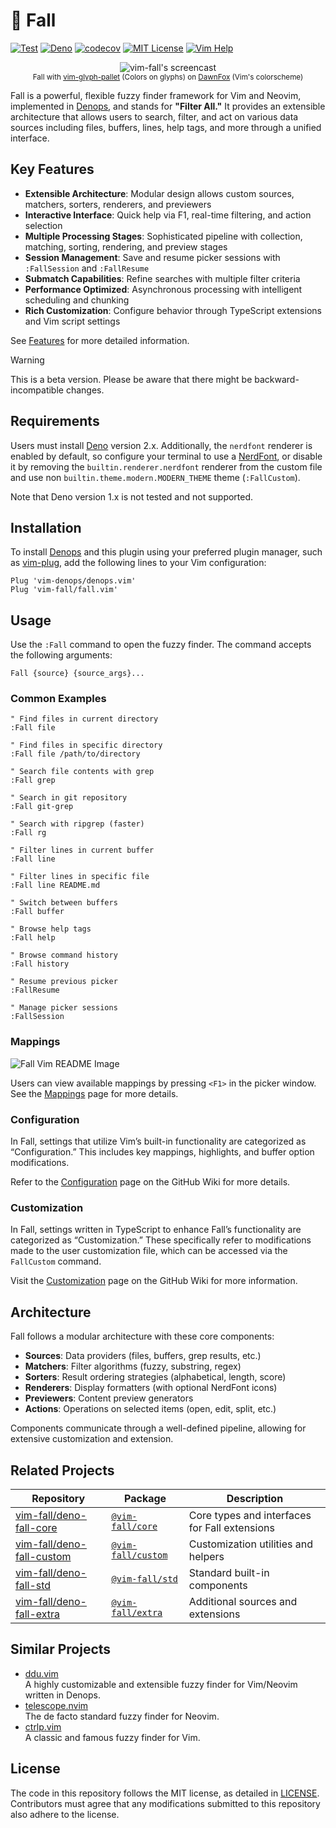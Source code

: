 # 🍂 Fall

[![Test](https://github.com/vim-fall/fall.vim/actions/workflows/test.yml/badge.svg)](https://github.com/vim-fall/fall.vim/actions/workflows/test.yml)
[![Deno](https://img.shields.io/badge/Deno%202.x-333?logo=deno&logoColor=fff)](#)
[![codecov](https://codecov.io/gh/vim-fall/fall.vim/graph/badge.svg?token=k2ZTes7Kln)](https://codecov.io/gh/vim-fall/fall.vim)
[![MIT License](https://img.shields.io/badge/license-MIT-blue.svg)](LICENSE)
[![Vim Help](https://img.shields.io/badge/vim-%3Ah%20fall-orange.svg)](doc/fall.txt)

<div align="center">

![vim-fall's screencast](https://github.com/user-attachments/assets/c4f3d336-073c-44e2-ba36-2f7e282b78b7)<br>
<sup>Fall with
[vim-glyph-pallet](https://github.com/lambdalisue/vim-glyph-palette) (Colors on
glyphs) on [DawnFox](https://github.com/EdenEast/nightfox.nvim) (Vim's
colorscheme)</sup>

</div>

Fall is a powerful, flexible fuzzy finder framework for Vim and Neovim,
implemented in [Denops], and stands for **"Filter All."** It provides an
extensible architecture that allows users to search, filter, and act on various
data sources including files, buffers, lines, help tags, and more through a
unified interface.

## Key Features

- **Extensible Architecture**: Modular design allows custom sources, matchers,
  sorters, renderers, and previewers
- **Interactive Interface**: Quick help via F1, real-time filtering, and action
  selection
- **Multiple Processing Stages**: Sophisticated pipeline with collection,
  matching, sorting, rendering, and preview stages
- **Session Management**: Save and resume picker sessions with `:FallSession`
  and `:FallResume`
- **Submatch Capabilities**: Refine searches with multiple filter criteria
- **Performance Optimized**: Asynchronous processing with intelligent scheduling
  and chunking
- **Rich Customization**: Configure behavior through TypeScript extensions and
  Vim script settings

See [Features](https://github.com/vim-fall/fall.vim/wiki/Features) for more
detailed information.

> [!WARNING]
>
> This is a beta version. Please be aware that there might be
> backward-incompatible changes.

[Denops]: https://github.com/vim-denops/denops.vim

## Requirements

Users must install [Deno] version 2.x. Additionally, the `nerdfont` renderer is
enabled by default, so configure your terminal to use a [NerdFont], or disable
it by removing the `builtin.renderer.nerdfont` renderer from the custom file and
use non `builtin.theme.modern.MODERN_THEME` theme (`:FallCustom`).

[Deno]: https://deno.land
[NerdFont]: https://www.nerdfonts.com

Note that Deno version 1.x is not tested and not supported.

## Installation

To install [Denops] and this plugin using your preferred plugin manager, such as
[vim-plug], add the following lines to your Vim configuration:

```vim
Plug 'vim-denops/denops.vim'
Plug 'vim-fall/fall.vim'
```

[vim-plug]: https://github.com/junegunn/vim-plug

## Usage

Use the `:Fall` command to open the fuzzy finder. The command accepts the
following arguments:

```
Fall {source} {source_args}...
```

### Common Examples

```vim
" Find files in current directory
:Fall file

" Find files in specific directory
:Fall file /path/to/directory

" Search file contents with grep
:Fall grep

" Search in git repository
:Fall git-grep

" Search with ripgrep (faster)
:Fall rg

" Filter lines in current buffer
:Fall line

" Filter lines in specific file
:Fall line README.md

" Switch between buffers
:Fall buffer

" Browse help tags
:Fall help

" Browse command history
:Fall history

" Resume previous picker
:FallResume

" Manage picker sessions
:FallSession
```

### Mappings

![Fall Vim README Image](https://github.com/user-attachments/assets/4eb4db30-ee1e-458c-b619-765cf307a74c)

Users can view available mappings by pressing `<F1>` in the picker window. See
the [Mappings](https://github.com/vim-fall/fall.vim/wiki/Mappings) page for more
details.

### Configuration

In Fall, settings that utilize Vim’s built-in functionality are categorized as
“Configuration.” This includes key mappings, highlights, and buffer option
modifications.

Refer to the
[Configuration](https://github.com/vim-fall/fall.vim/wiki/Configuration) page on
the GitHub Wiki for more details.

### Customization

In Fall, settings written in TypeScript to enhance Fall’s functionality are
categorized as “Customization.” These specifically refer to modifications made
to the user customization file, which can be accessed via the `FallCustom`
command.

Visit the
[Customization](https://github.com/vim-fall/fall.vim/wiki/Customization) page on
the GitHub Wiki for more information.

## Architecture

Fall follows a modular architecture with these core components:

- **Sources**: Data providers (files, buffers, grep results, etc.)
- **Matchers**: Filter algorithms (fuzzy, substring, regex)
- **Sorters**: Result ordering strategies (alphabetical, length, score)
- **Renderers**: Display formatters (with optional NerdFont icons)
- **Previewers**: Content preview generators
- **Actions**: Operations on selected items (open, edit, split, etc.)

Components communicate through a well-defined pipeline, allowing for extensive
customization and extension.

## Related Projects

| Repository                                                                | Package                                               | Description                                   |
| ------------------------------------------------------------------------- | ----------------------------------------------------- | --------------------------------------------- |
| [vim-fall/deno-fall-core](https://github.com/vim-fall/deno-fall-core)     | [`@vim-fall/core`](https://jsr.io/@vim-fall/core)     | Core types and interfaces for Fall extensions |
| [vim-fall/deno-fall-custom](https://github.com/vim-fall/deno-fall-custom) | [`@vim-fall/custom`](https://jsr.io/@vim-fall/custom) | Customization utilities and helpers           |
| [vim-fall/deno-fall-std](https://github.com/vim-fall/deno-fall-std)       | [`@vim-fall/std`](https://jsr.io/@vim-fall/std)       | Standard built-in components                  |
| [vim-fall/deno-fall-extra](https://github.com/vim-fall/deno-fall-extra)   | [`@vim-fall/extra`](https://jsr.io/@vim-fall/extra)   | Additional sources and extensions             |

## Similar Projects

- [ddu.vim](https://github.com/Shougo/ddu.vim)<br>A highly customizable and
  extensible fuzzy finder for Vim/Neovim written in Denops.
- [telescope.nvim](https://github.com/nvim-telescope/telescope.nvim)<br>The de
  facto standard fuzzy finder for Neovim.
- [ctrlp.vim](https://github.com/ctrlpvim/ctrlp.vim)<br>A classic and famous
  fuzzy finder for Vim.

## License

The code in this repository follows the MIT license, as detailed in
[LICENSE](./LICENSE). Contributors must agree that any modifications submitted
to this repository also adhere to the license.
